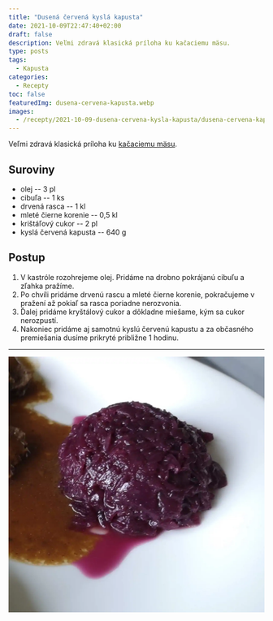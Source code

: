 ```yaml
---
title: "Dusená červená kyslá kapusta"
date: 2021-10-09T22:47:40+02:00
draft: false
description: Veľmi zdravá klasická príloha ku kačaciemu mäsu.
type: posts
tags:
  - Kapusta
categories:
  - Recepty
toc: false
featuredImg: dusena-cervena-kapusta.webp
images:
  - /recepty/2021-10-09-dusena-cervena-kysla-kapusta/dusena-cervena-kapusta.webp
---
```


Veľmi zdravá klasická príloha ku [kačaciemu mäsu](/tags/kacacie-prsia/).

## Suroviny

- olej -- 3 pl
- cibuľa -- 1 ks
- drvená rasca -- 1 kl
- mleté čierne korenie -- 0,5 kl
- krištáľový cukor -- 2 pl
- kyslá červená kapusta -- 640 g

## Postup

1. V kastróle rozohrejeme olej. Pridáme na drobno pokrájanú cibuľu a zľahka pražíme.
2. Po chvíli pridáme drvenú rascu a mleté čierne korenie, pokračujeme v pražení až pokiaľ sa rasca poriadne nerozvonia.
3. Ďalej pridáme kryštálový cukor a dôkladne miešame, kým sa cukor nerozpustí.
4. Nakoniec pridáme aj samotnú kyslú červenú kapustu a za občasného premiešania dusíme prikryté približne 1 hodinu.

---

![Dusená červená kyslá kapusta](dusena-cervena-kapusta.webp "Dusená červená kyslá kapusta (autor: zwieratko, 2021)")